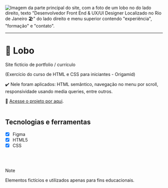 ![Imagem da parte principal do site, com a foto de um lobo no do lado direito, texto "Desenvolvedor Front End & UX/UI Designer Localizado no Rio de Janeiro 🏖" do lado direito e menu superior contendo "experiência", "formação" e "contato".](https://github.com/brunacdp/lobo/assets/126818470/a62275ca-c709-4d51-835b-fd711bb5a139)
<hr>

# :wolf: Lobo 

  Site fictício de portfolio / currículo
  
  (Exercício do curso de HTML e CSS para iniciantes - Origamid)

  :heavy_check_mark: Nele foram aplicados: HTML semântico, navegação no menu por scroll, responsividade usando media queries, entre outros.

  :link: [Acesse o projeto por aqui](https://brunacdp.github.io/lobo/).
  <br>
  <br>

## Tecnologias e ferramentas

- [X] Figma
- [X] HTML5
- [X] CSS

<br>
<br>

> [!NOTE]
> Elementos fictícios e utilizados apenas para fins educacionais.
